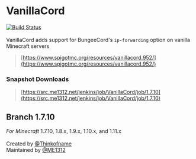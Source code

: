 # VanillaCord
[![Build Status](https://src.me1312.net/jenkins/job/VanillaCord/job/1.7.10/badge/icon)](https://src.me1312.net/jenkins/job/VanillaCord/job/1.7.10/)<br>
<br>
VanillaCord adds support for BungeeCord's `ip-forwarding` option on vanilla Minecraft servers
> [https://www.spigotmc.org/resources/vanillacord.952/](https://www.spigotmc.org/resources/vanillacord.952/)

### Snapshot Downloads
> [https://src.me1312.net/jenkins/job/VanillaCord/job/1.7.10](https://src.me1312.net/jenkins/job/VanillaCord/job/1.7.10)

## Branch 1.7.10
*For Minecraft* 1.7.10, 1.8.x, 1.9.x, 1.10.x, and 1.11.x
<br><br>
Created by [@Thinkofname](https://github.com/Thinkofname)<br>
Maintained by [@ME1312](https://github.com/ME1312)

